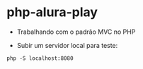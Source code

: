 # php-alura-play

- Trabalhando com o padrão MVC no PHP

- Subir um servidor local para teste:
```
php -S localhost:8080
```